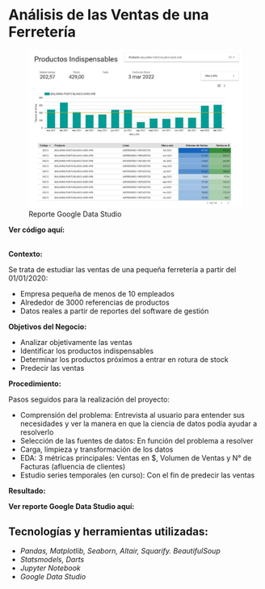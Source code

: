 # Análisis de las Ventas de una Ferretería

<figure>
    <img class="img-art" src="../../../assets/img/proyectos/ventas.jpg" alt="Reporte análisis ventas Google Data Studio">
    <figcaption class="titulo-img">Reporte Google Data Studio</figcaption>
</figure>

<div class="link-gh">
    <strong>Ver código aquí:</strong>
    <a href="https://github.com/dchaconoca/proyecto-ventas" target="_blank" title="Ir a proyecto en GitHub"><i class="fab fa-github-square"></i></a>
</div>
<br>

**Contexto:**

Se trata de estudiar las ventas de una pequeña ferretería a partir del 01/01/2020:

- Empresa pequeña de menos de 10 empleados
- Alrededor de 3000 referencias de productos
- Datos reales a partir de reportes del software de gestión

**Objetivos del Negocio:**

- Analizar objetivamente las ventas
- Identificar los productos indispensables
- Determinar los productos próximos a entrar en rotura de stock 
- Predecir las ventas

**Procedimiento:**

Pasos seguidos para la realización del proyecto:

- Comprensión del problema: Entrevista al usuario para entender sus necesidades y ver la manera en que la ciencia de datos podía ayudar a resolverlo
- Selección de las fuentes de datos: En función del problema a resolver
- Carga, limpieza y transformación de los datos
- EDA: 3 métricas principales: Ventas en $, Volumen de Ventas y N° de Facturas (afluencia de clientes)
- Estudio series temporales (en curso): Con el fin de predecir las ventas

**Resultado:**

<div class="link-gh">
    <strong>Ver reporte Google Data Studio aquí:</strong>
    <a href="https://datastudio.google.com/u/0/reporting/a4e9910d-447d-417a-80a9-a1e5ae4a4b22/page/p_hjecb0hysc?s=kHbp4I77DNI" target="_blank" title="Ir al reporte en Google Data Studio"><i class="fas fa-chart-bar"></i></a>
</div>


## Tecnologías y herramientas utilizadas:

- *Pandas, Matplotlib, Seaborn, Altair, Squarify.  BeautifulSoup* 
- *Statsmodels, Darts*
- *Jupyter Notebook* 
- *Google Data Studio*
  
